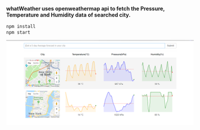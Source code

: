 **whatWeather uses openweathermap api to fetch the Pressure, Temperature and Humidity data of searched city.**
```
npm install
npm start

```
![alt text](screenshots/whatWeather.PNG "whatWeather Image")

